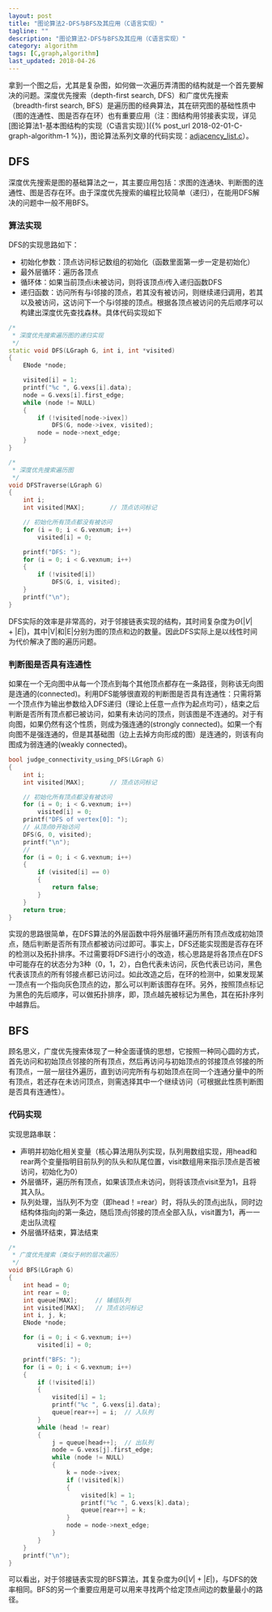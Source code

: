 ```yaml
---
layout: post
title: "图论算法2-DFS与BFS及其应用（C语言实现）"
tagline: ""
description: "图论算法2-DFS与BFS及其应用（C语言实现）"
category: algorithm
tags: [C,graph,algorithm]
last_updated: 2018-04-26
---
```


拿到一个图之后，尤其是复杂图，如何做一次遍历弄清图的结构就是一个首先要解决的问题。深度优先搜索（depth-first search, DFS）和广度优先搜索（breadth-first search, BFS）是遍历图的经典算法，其在研究图的基础性质中（图的连通性、图是否存在环）也有重要应用（注：图结构用邻接表实现，详见[图论算法1-基本图结构的实现（C语言实现）]({% post_url 2018-02-01-C-graph-algorithm-1 %})，图论算法系列文章的代码实现：[adjacency_list.c]({{site.url}}/assets/adjacency_list.c)）。

## DFS
深度优先搜索是图的基础算法之一，其主要应用包括：求图的连通块、判断图的连通性、图是否存在环。由于深度优先搜索的编程比较简单（递归），在能用DFS解决的问题中一般不用BFS。
### 算法实现
DFS的实现思路如下：
+ 初始化参数：顶点访问标记数组的初始化（函数里面第一步一定是初始化）
+ 最外层循环：遍历各顶点
+ 循环体：如果当前顶点i未被访问，则将该顶点i传入递归函数DFS
+ 递归函数：访问所有与i邻接的顶点，若其没有被访问，则继续递归调用，若其以及被访问，这访问下一个与i邻接的顶点。根据各顶点被访问的先后顺序可以构建出深度优先查找森林。具体代码实现如下
```C++
/*
 * 深度优先搜索遍历图的递归实现
 */
static void DFS(LGraph G, int i, int *visited)
{
    ENode *node;

    visited[i] = 1;
    printf("%c ", G.vexs[i].data);
    node = G.vexs[i].first_edge;
    while (node != NULL)
    {
        if (!visited[node->ivex])
            DFS(G, node->ivex, visited);
        node = node->next_edge;
    }
}

/*
 * 深度优先搜索遍历图
 */
void DFSTraverse(LGraph G)
{
    int i;
    int visited[MAX];       // 顶点访问标记

    // 初始化所有顶点都没有被访问
    for (i = 0; i < G.vexnum; i++)
        visited[i] = 0;

    printf("DFS: ");
    for (i = 0; i < G.vexnum; i++)
    {
        if (!visited[i])
            DFS(G, i, visited);
    }
    printf("\n");
}
```
DFS实际的效率是非常高的，对于邻接链表实现的结构，其时间复杂度为$\Theta(|V|+|E|)$，其中|V|和|E|分别为图的顶点和边的数量。因此DFS实际上是以线性时间为代价解决了图的遍历问题。

### 判断图是否具有连通性
如果在一个无向图中从每一个顶点到每个其他顶点都存在一条路径，则称该无向图是连通的(connected)。利用DFS能够很直观的判断图是否具有连通性：只需将第一个顶点作为输出参数给入DFS递归（理论上任意一点作为起点均可），结束之后判断是否所有顶点都已被访问，如果有未访问的顶点，则该图是不连通的。对于有向图，如果仍然有这个性质，则成为强连通的(strongly connected)。如果一个有向图不是强连通的，但是其基础图（边上去掉方向形成的图）是连通的，则该有向图成为弱连通的(weakly connected)。
```C++
bool judge_connectivity_using_DFS(LGraph G)
{
	int i;
	int visited[MAX];       // 顶点访问标记

	// 初始化所有顶点都没有被访问
	for (i = 0; i < G.vexnum; i++)
		visited[i] = 0;
	printf("DFS of vertex[0]: ");
	// 从顶点0开始访问
	DFS(G, 0, visited);
	printf("\n");
	//
	for (i = 0; i < G.vexnum; i++)
	{
		if (visited[i] == 0)
		{
			return false;
		}
	}
	return true;
}
```
实现的思路很简单，在DFS算法的外层函数中将外层循环遍历所有顶点改成初始顶点，随后判断是否所有顶点都被访问过即可。事实上，DFS还能实现图是否存在环的检测以及拓扑排序。不过需要将DFS进行小的改造，核心思路是将各顶点在DFS中可能存在的状态分为3种（0，1，2），白色代表未访问，灰色代表已访问，黑色代表该顶点的所有邻接点都已访问过。如此改造之后，在环的检测中，如果发现某一顶点有一个指向灰色顶点的边，那么可以判断该图存在环。另外，按照顶点标记为黑色的先后顺序，可以做拓扑排序，即，顶点越先被标记为黑色，其在拓扑序列中越靠后。

## BFS
顾名思义，广度优先搜索体现了一种全面谨慎的思想，它按照一种同心圆的方式，首先访问和初始顶点邻接的所有顶点，然后再访问与初始顶点的邻接顶点邻接的所有顶点，一层一层往外遍历，直到访问完所有与初始顶点在同一个连通分量中的所有顶点，若还存在未访问顶点，则需选择其中一个继续访问（可根据此性质判断图是否具有连通性）。
### 代码实现
实现思路串联：
+ 声明并初始化相关变量（核心算法用队列实现，队列用数组实现，用head和rear两个变量指明目前队列的队头和队尾位置，visit数组用来指示顶点是否被访问，初始化为0）
+ 外层循环，遍历所有顶点，如果该顶点未访问，则将该顶点visit至为1，且将其入队。
+ 队列处理，当队列不为空（即head！=rear）时，将队头的顶点j出队，同时边结构体指向j的第一条边，随后顶点j邻接的顶点全部入队，visit置为1，再一一走出队流程
+ 外层循环结束，算法结束
```C++
/*
 * 广度优先搜索（类似于树的层次遍历）
 */
void BFS(LGraph G)
{
    int head = 0;
    int rear = 0;
    int queue[MAX];     // 辅组队列
    int visited[MAX];   // 顶点访问标记
    int i, j, k;
    ENode *node;

    for (i = 0; i < G.vexnum; i++)
        visited[i] = 0;

    printf("BFS: ");
    for (i = 0; i < G.vexnum; i++)
    {
        if (!visited[i])
        {
            visited[i] = 1;
            printf("%c ", G.vexs[i].data);
            queue[rear++] = i;  // 入队列
        }
        while (head != rear) 
        {
            j = queue[head++];  // 出队列
            node = G.vexs[j].first_edge;
            while (node != NULL)
            {
                k = node->ivex;
                if (!visited[k])
                {
                    visited[k] = 1;
                    printf("%c ", G.vexs[k].data);
                    queue[rear++] = k;
                }
                node = node->next_edge;
            }
        }
    }
    printf("\n");
}
```
可以看出，对于邻接链表实现的BFS算法，其复杂度为$\Theta(|V|+|E|)$，与DFS的效率相同。BFS的另一个重要应用是可以用来寻找两个给定顶点间边的数量最小的路径。